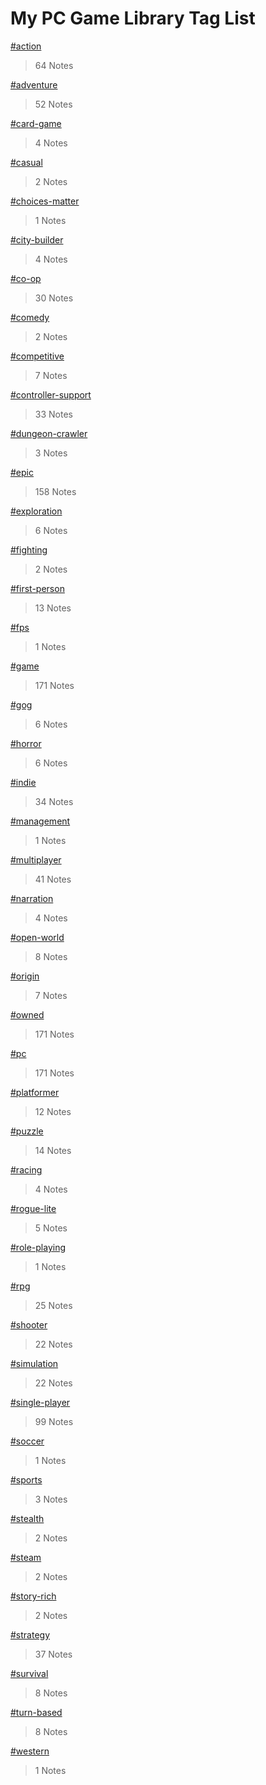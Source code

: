 # My PC Game Library Tag List

[#action](./action.html)
> 64 Notes

[#adventure](./adventure.html)
> 52 Notes

[#card-game](./card-game.html)
> 4 Notes

[#casual](./casual.html)
> 2 Notes

[#choices-matter](./choices-matter.html)
> 1 Notes

[#city-builder](./city-builder.html)
> 4 Notes

[#co-op](./co-op.html)
> 30 Notes

[#comedy](./comedy.html)
> 2 Notes

[#competitive](./competitive.html)
> 7 Notes

[#controller-support](./controller-support.html)
> 33 Notes

[#dungeon-crawler](./dungeon-crawler.html)
> 3 Notes

[#epic](./epic.html)
> 158 Notes

[#exploration](./exploration.html)
> 6 Notes

[#fighting](./fighting.html)
> 2 Notes

[#first-person](./first-person.html)
> 13 Notes

[#fps](./fps.html)
> 1 Notes

[#game](./game.html)
> 171 Notes

[#gog](./gog.html)
> 6 Notes

[#horror](./horror.html)
> 6 Notes

[#indie](./indie.html)
> 34 Notes

[#management](./management.html)
> 1 Notes

[#multiplayer](./multiplayer.html)
> 41 Notes

[#narration](./narration.html)
> 4 Notes

[#open-world](./open-world.html)
> 8 Notes

[#origin](./origin.html)
> 7 Notes

[#owned](./owned.html)
> 171 Notes

[#pc](./pc.html)
> 171 Notes

[#platformer](./platformer.html)
> 12 Notes

[#puzzle](./puzzle.html)
> 14 Notes

[#racing](./racing.html)
> 4 Notes

[#rogue-lite](./rogue-lite.html)
> 5 Notes

[#role-playing](./role-playing.html)
> 1 Notes

[#rpg](./rpg.html)
> 25 Notes

[#shooter](./shooter.html)
> 22 Notes

[#simulation](./simulation.html)
> 22 Notes

[#single-player](./single-player.html)
> 99 Notes

[#soccer](./soccer.html)
> 1 Notes

[#sports](./sports.html)
> 3 Notes

[#stealth](./stealth.html)
> 2 Notes

[#steam](./steam.html)
> 2 Notes

[#story-rich](./story-rich.html)
> 2 Notes

[#strategy](./strategy.html)
> 37 Notes

[#survival](./survival.html)
> 8 Notes

[#turn-based](./turn-based.html)
> 8 Notes

[#western](./western.html)
> 1 Notes

